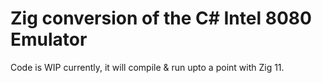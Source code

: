 # Zig conversion of the C# Intel 8080 Emulator
Code is WIP currently, it will compile & run upto a point with Zig 11.
